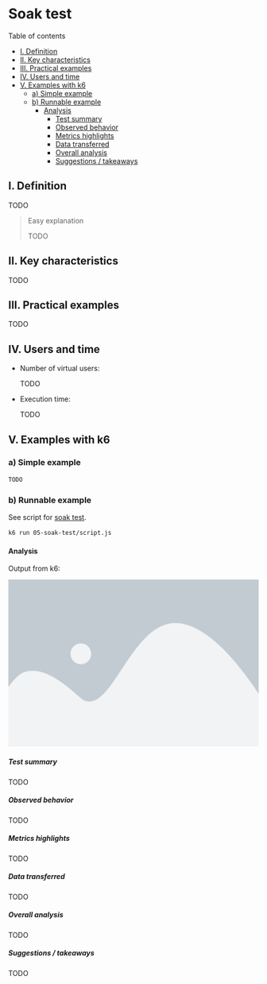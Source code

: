 # Soak test

Table of contents

- [I. Definition](#i-definition)
- [II. Key characteristics](#ii-key-characteristics)
- [III. Practical examples](#iii-practical-examples)
- [IV. Users and time](#iv-users-and-time)
- [V. Examples with k6](#v-examples-with-k6)
  - [a) Simple example](#a-simple-example)
  - [b) Runnable example](#b-runnable-example)
    - [Analysis](#analysis)
      - [Test summary](#test-summary)
      - [Observed behavior](#observed-behavior)
      - [Metrics highlights](#metrics-highlights)
      - [Data transferred](#data-transferred)
      - [Overall analysis](#overall-analysis)
      - [Suggestions / takeaways](#suggestions--takeaways)

## I. Definition

TODO

> Easy explanation 
>
> TODO

## II. Key characteristics

TODO

## III. Practical examples

TODO

## IV. Users and time

- Number of virtual users:
  
  TODO

- Execution time:

  TODO

## V. Examples with k6

### a) Simple example

```js
TODO
```

### b) Runnable example

See script for [soak test](script.js).

```bash
k6 run 05-soak-test/script.js
```

#### Analysis

Output from k6:

![result](result.png)

##### Test summary

TODO

##### Observed behavior

TODO

##### Metrics highlights

TODO

##### Data transferred

TODO

##### Overall analysis

TODO

##### Suggestions / takeaways

TODO